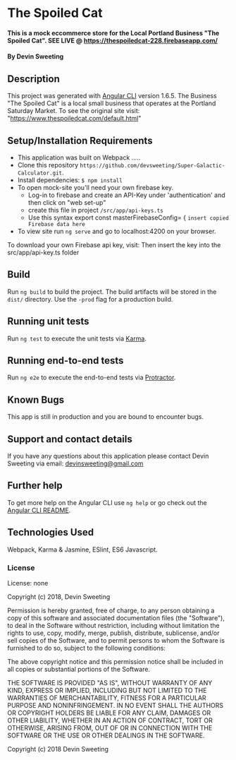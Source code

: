 # The Spoiled Cat

#### This is a mock eccommerce store for the Local Portland Business "The Spoiled Cat". SEE LIVE @ https://thespoiledcat-228.firebaseapp.com/

#### By Devin Sweeting

## Description

This project was generated with [Angular CLI](https://github.com/angular/angular-cli) version 1.6.5. The Business "The Spoiled Cat" is a local small business that operates at the Portland Saturday Market. To see the original site visit: "https://www.thespoiledcat.com/default.html"

## Setup/Installation Requirements

* This application was built on Webpack .....
* Clone this repository `https://github.com/devsweeting/Super-Galactic-Calculator.git`.
* Install dependencies: `$ npm install`
* To open mock-site you'll need your own firebase key.
  * Log-in to firebase and create an API-Key under 'authentication' and then click on "web set-up"
  * create this file in project `/src/app/api-keys.ts`
  * Use this syntax export const masterFirebaseConfig= { `insert copied Firebase data here`
* To view site run `ng serve` and go to localhost:4200 on your browser.

To download your own Firebase api key, visit:
Then insert the key into the src/app/api-key.ts folder

<!-- ![mock-site](/img/mock-site-screenshot.png) -->


## Build

Run `ng build` to build the project. The build artifacts will be stored in the `dist/` directory. Use the `-prod` flag for a production build.

## Running unit tests

Run `ng test` to execute the unit tests via [Karma](https://karma-runner.github.io).

## Running end-to-end tests

Run `ng e2e` to execute the end-to-end tests via [Protractor](http://www.protractortest.org/).


## Known Bugs

This app is still in production and you are bound to encounter bugs.

## Support and contact details

If you have any questions about this application please contact Devin Sweeting via email: devinsweeting@gmail.com

## Further help

To get more help on the Angular CLI use `ng help` or go check out the [Angular CLI README](https://github.com/angular/angular-cli/blob/master/README.md).

## Technologies Used

Webpack, Karma & Jasmine, ESlint, ES6 Javascript.

### License

License: none

Copyright (c) 2018, Devin Sweeting

Permission is hereby granted, free of charge, to any person obtaining a copy of this software and associated documentation files (the "Software"), to deal in the Software without restriction, including without limitation the rights to use, copy, modify, merge, publish, distribute, sublicense, and/or sell copies of the Software, and to permit persons to whom the Software is furnished to do so, subject to the following conditions:

The above copyright notice and this permission notice shall be included in all copies or substantial portions of the Software.

THE SOFTWARE IS PROVIDED "AS IS", WITHOUT WARRANTY OF ANY KIND, EXPRESS OR IMPLIED, INCLUDING BUT NOT LIMITED TO THE WARRANTIES OF MERCHANTABILITY, FITNESS FOR A PARTICULAR PURPOSE AND NONINFRINGEMENT. IN NO EVENT SHALL THE AUTHORS OR COPYRIGHT HOLDERS BE LIABLE FOR ANY CLAIM, DAMAGES OR OTHER LIABILITY, WHETHER IN AN ACTION OF CONTRACT, TORT OR OTHERWISE, ARISING FROM, OUT OF OR IN CONNECTION WITH THE SOFTWARE OR THE USE OR OTHER DEALINGS IN THE SOFTWARE.

Copyright (c) 2018 Devin Sweeting
